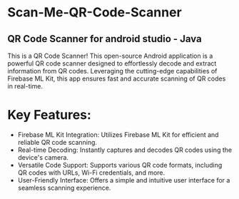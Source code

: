 # Scan-Me-QR-Code-Scanner
## QR Code Scanner for android studio - Java

This is a QR Code Scanner! This open-source Android application is a powerful QR code scanner designed to effortlessly decode and extract information from QR codes. Leveraging the cutting-edge capabilities of Firebase ML Kit, this app ensures fast and accurate scanning of QR codes in real-time.

# Key Features:

* Firebase ML Kit Integration: Utilizes Firebase ML Kit for efficient and reliable QR code scanning.
* Real-time Decoding: Instantly captures and decodes QR codes using the device's camera.
* Versatile Code Support: Supports various QR code formats, including QR codes with URLs, Wi-Fi credentials, and more.
* User-Friendly Interface: Offers a simple and intuitive user interface for a seamless scanning experience.
